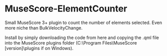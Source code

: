 # MuseScore-ElementCounter
Small MuseScore 3+ plugin to count the number of elements selected. Even more niche than BulkVelocityChange.

Install by simply downloading the code from here and copying the .qml file into the MuseScore plugins folder (C:\Program Files\MuseScore [version]\plugins if on Windows).
